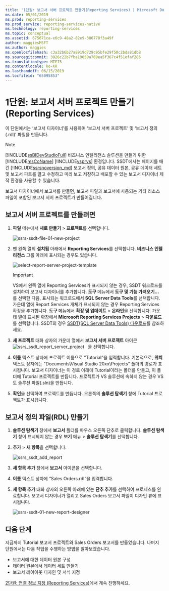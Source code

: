 ```yaml
---
title: '1단원: 보고서 서버 프로젝트 만들기(Reporting Services) | Microsoft Docs'
ms.date: 05/01/2019
ms.prod: reporting-services
ms.prod_service: reporting-services-native
ms.technology: reporting-services
ms.topic: conceptual
ms.assetid: 675671ca-e6c9-48a2-82e9-386778f3a49f
author: maggiesMSFT
ms.author: maggies
ms.openlocfilehash: c3a32b6b27a8919d729c95bfe29f50c2bda81db8
ms.sourcegitcommit: 3026c22b7fba19059a769ea5f367c4f51efaf286
ms.translationtype: MTE75
ms.contentlocale: ko-KR
ms.lasthandoff: 06/15/2019
ms.locfileid: "65095853"
---
```

# <a name="lesson-1-creating-a-report-server-project-reporting-services"></a>1단원: 보고서 서버 프로젝트 만들기(Reporting Services)

이 단원에서는 ‘보고서 디자이너’를 사용하여 ‘보고서 서버 프로젝트’ 및 ‘보고서 정의(.rdl)’ 파일을 만듭니다.   

> [!NOTE]
> [!INCLUDE[ssBIDevStudioFull](../includes/ssbidevstudiofull-md.md)] 비즈니스 인텔리전스 솔루션을 만들기 위한 [!INCLUDE[msCoName](../includes/msconame-md.md)] [!INCLUDE[vsprvs](../includes/vsprvs-md.md)] 환경입니다. SSDT에서는 페이지를 매긴 [!INCLUDE[ssrsnoversion_md](../includes/ssrsnoversion-md.md)] 보고서 정의, 공유 데이터 원본, 공유 데이터 세트 및 보고서 파트를 열고 수정하고 미리 보고 저장하고 배포할 수 있는 보고서 디자이너 제작 환경을 사용할 수 있습니다.

보고서 디자이너에서 보고서를 만들면, 보고서 파일과 보고서에 사용되는 기타 리소스 파일이 포함된 보고서 서버 프로젝트가 만들어집니다.

## <a name="to-create-a-report-server-project"></a>보고서 서버 프로젝트를 만들려면
  
1. **파일** 메뉴에서 **새로 만들기** > **프로젝트**를 선택합니다.  

    ![ssrs-ssdt-file-01-new-project](../reporting-services/media/ssrs-ssdt-file-01-new-project.png)
  
2. 맨 왼쪽 열의 **설치됨** 아래에서 **Reporting Services**를 선택합니다. **비즈니스 인텔리전스** 그룹 아래에 표시되는 경우도 있습니다.

    ![select-report-server-project-template](../reporting-services/media/lesson-1-creating-a-report-server-project-reporting-services/select-report-server-project-template.png)

    > [!IMPORTANT]
    > VS에서 왼쪽 열에 Reporting Services가 표시되지 않는 경우, SSDT 워크로드를 설치하여 보고서 디자이너를 추가합니다. **도구** 메뉴에서 **도구 및 기능 가져오기...** 를 선택한 다음, 표시되는 워크로드에서 **SQL Server Data Tools**를 선택합니다. 가운데 열에 Report Services 개체가 표시되지 않는 경우 Reporting Services 확장을 추가합니다. **도구** 메뉴에서 **확장 및 업데이트** > **온라인**을 선택합니다. 가운데 열에 표시된 확장에서 **Microsoft Reporting Services Projects** > **다운로드**를 선택합니다. SSDT의 경우 [SSDT(SQL Server Data Tools) 다운로드](../ssdt/download-sql-server-data-tools-ssdt.md)를 참조하세요.

3. **새 프로젝트** 대화 상자의 가운데 열에서 **보고서 서버 프로젝트** 아이콘 &nbsp;&nbsp;![ssrs_ssdt_report_server_project](media/ssrs-ssdt-report-server-project.png) &nbsp;&nbsp;을 선택합니다.

4. **이름** 텍스트 상자에 프로젝트 이름으로 “Tutorial”을 입력합니다. 기본적으로, **위치** 텍스트 상자에는 "Documents\Visual Studio 20xx\Projects\" 폴더의 경로가 표시됩니다. 보고서 디자이너는 이 경로 아래에 Tutorial이라는 폴더를 만들고, 이 폴더에 Tutorial 프로젝트를 만듭니다. 프로젝트가 VS 솔루션에 속하지 않는 경우 VS도 솔루션 파일(.sln)을 만듭니다.

5. **확인**을 선택하여 프로젝트를 만듭니다. 오른쪽의 **솔루션 탐색기** 창에 Tutorial 프로젝트가 표시됩니다.
  
## <a name="creating-a-report-definition-file-rdl"></a>보고서 정의 파일(RDL) 만들기  
  
1. **솔루션 탐색기** 창에서 **보고서** 폴더를 마우스 오른쪽 단추로 클릭합니다. **솔루션 탐색기** 창이 표시되지 않는 경우 **보기** 메뉴 > **솔루션 탐색기**를 선택합니다.

2. **추가** > **새 항목**을 선택합니다.

    ![ssrs_ssdt_add_report](../reporting-services/media/ssrs-ssdt-add-report.png)

3. **새 항목 추가** 창에서 **보고서** 아이콘을 선택합니다.

4. **이름** 텍스트 상자에 “Sales Orders.rdl”을 입력합니다.

5. **새 항목 추가** 대화 상자의 오른쪽 아래에 있는 **단추 추가**를 선택하여 프로세스를 완료합니다. 보고서 디자이너가 열리고 Sales Orders 보고서 파일이 디자인 뷰에 표시됩니다.

    ![ssrs-ssdt-01-new-report-designer](media/ssrs-ssdt-01-new-report-designer.png)

## <a name="next-steps"></a>다음 단계

지금까지 Tutorial 보고서 프로젝트와 Sales Orders 보고서를 만들었습니다. 나머지 단원에서는 다음 작업을 수행하는 방법을 알아보겠습니다.

- 보고서에 대한 데이터 원본 구성
- 데이터 원본에서 데이터 세트 만들기
- 보고서 레이아웃 디자인 및 서식 지정

[2단원: 연결 정보 지정 &#40;Reporting Services&#41;](../reporting-services/lesson-2-specifying-connection-information-reporting-services.md)에서 계속 진행하세요.
